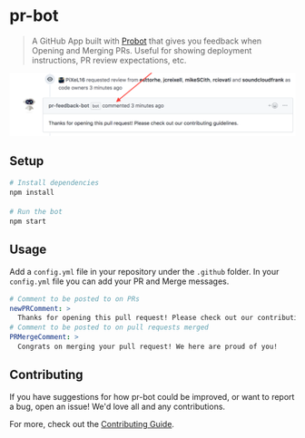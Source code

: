 # pr-bot

> A GitHub App built with [Probot](https://github.com/probot/probot) that gives you feedback when Opening and Merging PRs. Useful for showing deployment instructions, PR review expectations, etc.

![Screenshot](web/screenshot.png)

## Setup

```sh
# Install dependencies
npm install

# Run the bot
npm start
```

## Usage
Add a `config.yml` file in your repository under the `.github` folder. In your `config.yml` file you can add your PR and Merge messages.

```yml
# Comment to be posted to on PRs
newPRComment: >
  Thanks for opening this pull request! Please check out our contributing guidelines.
# Comment to be posted to on pull requests merged
PRMergeComment: >
  Congrats on merging your pull request! We here are proud of you!
```

## Contributing

If you have suggestions for how pr-bot could be improved, or want to report a bug, open an issue! We'd love all and any contributions.

For more, check out the [Contributing Guide](CONTRIBUTING.md).